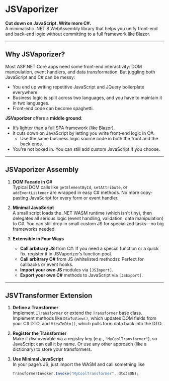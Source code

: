 # JSVaporizer

**Cut down on JavaScript. Write more C#.**  
A minimalistic .NET 8 WebAssembly library that helps you unify front-end and back-end logic without committing to a full framework like Blazor.

---

## Why JSVaporizer?

Most ASP.NET Core apps need some front-end interactivity: DOM manipulation, event handlers, and data transformation. But juggling both JavaScript and C# can be messy:

- You end up writing repetitive JavaScript and JQuery boilerplate everywhere.
- Business logic is split across two languages, and you have to maintain it in two languages.
- Front-end code can become spaghetti.

**JSVaporizer** offers a **middle ground**:

- It’s lighter than a full SPA framework (like Blazor).
- It cuts down on JavaScript by letting you write front-end logic in C#.
   - Use the same business logic source code in both the front and the back ends.
- You're not boxed in. You can still add custom JavaScript if you choose.

---

## JSVaporizer Assembly

1. **DOM Facade in C#**  
   Typical DOM calls like `getElementById`, `setAttribute`, or `addEventListener` are wrapped in easy C# methods. No more copy-pasting JavaScript for every form or event handler.

2. **Minimal JavaScript**  
   A small script loads the .NET WASM runtime (which isn't tiny), then delegates all serious logic (event handling, validation, data manipulation) to C#. You can still drop in small custom JS for specialized tasks—no big frameworks needed.

3. **Extensible in Four Ways**  
   - **Call arbitrary JS** from C#: If you need a special function or a quick fix, register it in JSVaporizer’s function pool.  
   - **Call arbitrary C#** from JS (whitelisted methods): Perfect for callbacks or event hooks.  
   - **Import your own JS** modules via `[JSImport]`.  
   - **Export your own C#** methods to JavaScript via `[JSExport]`.

---

## JSVTransformer Extension

1. **Define a Transformer**  
   Implement `ITransformer` or extend the `Transformer` base class. Implement methods like `DtoToView()`, which updates DOM fields from your C# DTO, and `ViewToDto()`, which pulls form data back into the DTO.

2. **Register the Transformer**  
   Make it discoverable via a registry key (e.g., `"MyCoolTransformer"`), so JavaScript can call it by name. Or use any other approach (like a dictionary) to store your transformers.

3. **Use Minimal JavaScript**  
   In your page’s JS, just import the WASM and call something like  
   ```js
   TransformerInvoker.Invoke("MyCoolTransformer", dtoJSON);
   ```

